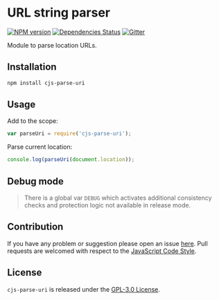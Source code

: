 URL string parser
=================

[![NPM version](https://img.shields.io/npm/v/cjs-parse-uri.svg?style=flat-square)](https://www.npmjs.com/package/cjs-parse-uri)
[![Dependencies Status](https://img.shields.io/david/cjssdk/parse-uri.svg?style=flat-square)](https://david-dm.org/cjssdk/parse-uri)
[![Gitter](https://img.shields.io/badge/gitter-join%20chat-blue.svg?style=flat-square)](https://gitter.im/DarkPark/cjssdk)


Module to parse location URLs.


## Installation

```bash
npm install cjs-parse-uri
```


## Usage

Add to the scope:

```js
var parseUri = require('cjs-parse-uri');
```

Parse current location:

```js
console.log(parseUri(document.location));
```


## Debug mode

> There is a global var `DEBUG` which activates additional consistency checks and protection logic not available in release mode.


## Contribution

If you have any problem or suggestion please open an issue [here](https://github.com/cjssdk/parse-uri/issues).
Pull requests are welcomed with respect to the [JavaScript Code Style](https://github.com/DarkPark/jscs).


## License

`cjs-parse-uri` is released under the [GPL-3.0 License](http://opensource.org/licenses/GPL-3.0).
